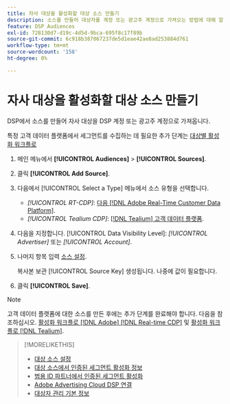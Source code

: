 ```yaml
---
title: 자사 대상을 활성화할 대상 소스 만들기
description: 소스를 만들어 대상자를 계정 또는 광고주 계정으로 가져오는 방법에 대해 알아봅니다.
feature: DSP Audiences
exl-id: 728130d7-d19c-4d5d-9bca-695f8c17f89b
source-git-commit: 6c918b387067237de5d1eae42ae8ad253884d761
workflow-type: tm+mt
source-wordcount: '158'
ht-degree: 0%

---
```


# 자사 대상을 활성화할 대상 소스 만들기

<!-- Will this remain for admin users/Adobe Account Team users only? -->

DSP에서 소스를 만들어 자사 대상을 DSP 계정 또는 광고주 계정으로 가져옵니다.

특정 고객 데이터 플랫폼에서 세그먼트를 수집하는 데 필요한 추가 단계는 [대상별 활성화 워크플로](source-about.md)

1. 메인 메뉴에서 **[!UICONTROL Audiences]** > **[!UICONTROL Sources]**.

1. 클릭 **[!UICONTROL Add Source]**.

1. 다음에서 [!UICONTROL Select a Type] 메뉴에서 소스 유형을 선택합니다.

   * *[!UICONTROL RT-CDP]*: [다음 [!DNL Adobe Real-Time Customer Data Platform]](source-about.md).

   <!-- * *[!UICONTROL ActionIQ]*: The [[!DNL ActionIQ] customer data platform](source-about.md). -->

   * *[!UICONTROL Tealium CDP]*: [[!DNL Tealium] 고객 데이터 플랫폼](source-about.md).

1. 다음을 지정합니다. [!UICONTROL Data Visibility Level]: *[!UICONTROL Advertiser]* 또는 *[!UICONTROL Account]*.

1. 나머지 항목 입력 [소스 설정](source-settings.md).

   복사본 보관 [!UICONTROL Source Key] 생성됩니다. 나중에 값이 필요합니다.

1. 클릭 **[!UICONTROL Save]**.

>[!NOTE]
>
>고객 데이터 플랫폼에 대한 소스를 만든 후에는 추가 단계를 완료해야 합니다. 다음을 참조하십시오. [활성화 워크플로 [!DNL Adobe] [!DNL Real-time CDP]](source-adobe-rtcdp.md)<!-- the [activation workflow for [!DNL ActionIQ]](source-actioniq.md), --> 및 [활성화 워크플로 [!DNL Tealium]](source-tealium.md).

>[!MORELIKETHIS]
>
>* [대상 소스 설정](source-settings.md)
>* [대상 소스에서 인증된 세그먼트 활성화 정보](source-about.md)
>* [범용 ID 파트너에서 인증된 세그먼트 활성화](source-universal-id.md)<!-- title?-->
>* [Adobe Advertising Cloud DSP 연결](https://experienceleague.adobe.com/docs/experience-platform/destinations/catalog/advertising/adobe-advertising-cloud-connection.html)
>* [대상자 관리 기본 정보](/help/dsp/audiences/audience-about.md)
